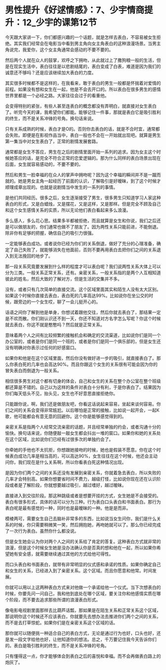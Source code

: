 # 男性提升《好逑情感》：7、少宇情商提升：12_少宇的课第12节

今天跟大家讲一下，你们都感兴趣的一个话题，就是怎样去表白，不容易被女生拒绝。其实我们经常会在电影当中看到男主角向女主角表白的这种浪漫场景。当男主角说完，我爱你，这个女主角通常会感动的不要不要的。

然后两个人就在众人的鼓掌，欢呼之下拥吻，从此就过上了撒狗粮一般的生活，但是在现实生活中，表白往往是以悲剧结尾的，表白变成了白表，难道是因为我们的诚意还不够吗？还是应该继续加大表白的力度。

其实很多时候都不是这样的，在我看来，敢于表白的男生一般都是怀揣着对爱情的前程。如果没有想和女生在一起，他是不会去开口的。所以表白在很多男生的感情世界里都是一个必经之路。大家往往会过于的看重他。

会变得特别的紧张，有些人甚至连表白的概念都没有弄明白，就直接对女生表白了。听完今天的课，我希望你们都能。能够记住一件事，那就是表白它是吸引胜利的终生，而不是关系冲锋的号角。换句话来说。

只有关系成熟的时候，表白才是O的。否则你去表白的话，就是不合时宜，通常都会失败。即便是在影视作品当中，表白一般也不会在一开始就出现吧。就算是男生第一集当中对女生表白了，正常的剧情发展套路。

通常都是女生不答应，男生在之后的剧情里面开始一系列的追求。因为女主这个时候她答应的话，是完全不符合正常的恋爱逻辑的。那为什么同样的表白场景出现在后面，女生就容易感动的，不要不要的。

然后和男生一脸幸福的在众人的掌声中拥吻呢？因为这个幸福的瞬间并不是一蹴而就的。她是男女主角一起经历了前面的认识，了解吸引是好暧昧，到了这个时候才顺理成章出现的。也就是说剧情当中发生的一系列的事情。

是他们共同经历。很多之后，女生逐渐接受了男生，很多男生只知道学习人家这种表白的形式，又是白蜡烛，又是摆花，又是这样，又是那样。但是完全不顾及自己和这个女生感情关系的实质，所以无论他们表白看起来多么浪漫。

多么感人，多么花心思。结果多半都被拒绝，而且就算是女生和你说，我们之后还是可以做朋友的，你们通常也做不了朋友了。因为两性关系只能前进，不能倒退。除非你有足够的把握，确信自己的吸引力很强。

一定能够表白成功。或者说你已经为你们的关系倒退，做好了充分的心理准备，确定了自己失败了，就能够消失在他面前，否则不要再用表白去把你们之间的关系退入到无法挽回的地步了。

那一段关系究竟要发展到什么样的程度才可以表白呢？我们说两性关系大体上可以分为三类。一般关系正常关系，还有。亲密关系，一般关系指的是两个人互相知道彼此的姓名，然后大致的了解对方，但是生活的交集并不多。

没有，或者只有几次简单的直接交流。这个区域里面其实和陌生人没有太大区别。如果这个时候你直接去表白，表白死的几率高达99%。比如说你在坐公交的时候，跟旁边的一个女生哎，聊了一会儿挺开心的。

话语之间你了解到他是单身，你想试着跟他交往，然后你就去表白了，那结果一定是不欢而散。你们刚认识还不到一天，你还不知道对方名字怎么写呢？你这个时候就去表白，你这不就是憨憨吗？然后就是正常关系。

意味着两个人之间有比较频繁的接触机会和确定的交流渠道，比如说你们是同一个办公室的，或者是你们是同一个班的，或者是你们是同一个俱乐部的，但是女生还没有明确对你表示过任何的好感窗口。

如果你和他是在这个区域里面，然后你没有做好进一步的吸引，就直接表白了。那么你表白死的几率也会高达90%。而且你跟这个女生的关系很有可能会因为你的冒失表白而倒退为一般关系。

相信很多男生对这个都有切身的体会，自己和女生的关系在整个办公室在整个班级都还算是不错的。自己以为这样的条件对表白十分有利，于是你表白了。结果因为你们每天低头不见，抬头见，女生也不好意思直接拒绝你。

只能跟你说，啊，我们还是做朋友吧，你看这话说起来容易，坐起来谈何容易。你们之间的关系会变得非常尴尬。以后哪怕是正常的接触，比如说一起开会，一起K歌，他可能都会有意无意的回避你。这个你是能够感觉得到的。

亲密关系是指两个人经常交流亲密的话题，并且经常单独的约会，或者沟通十分的愉快。换句话来说，你随便敲一敲女生都会抖出一堆的窗口。如果你和她的关系处在这个区域，比如说你们已经有过很多次的单独约会了。

你牵她的手他也不太抗拒，你想跟她接吻的时候，她也是假装不愿意。你在这个时候表白成功几率是相当高的，可以高达90%，女生往往在这个时候，他还会主动问你，我们现在是什么关系啊，所以你看表白死这种情况出现。

是因为你们两个之间的关系还没有发展到亲密关系，你就着急去表白，所以失败的几率才会特别高。如果你想要省时间不费力，越级打怪，比如说你现在还在认识阶段或者是了解阶段，你就想要越过吸引，越过嗜好，越过暧昧。

直接进入到交往阶段。那这种跳级或者是想要开挂的方式，女生她是不会接受的。表白有很多形式，具体的话可以分为三种。行为表白口头表白和书面表白。那行为表白呢是最有感觉的一种，同时也是最暧昧的一种。他是是而非。

模棱两可，需要女生自己去脑补非常多的东西，比如说当女生问你，我们是什么关系的时候，你只需要稍微笑一笑，然后拥抱她，再吻她就可以了。那么你已经完成了一次行为表白。虽然你什么都没说。

但是女生她会认为你对两个人之间的关系给了肯定的答复。这种表白方式就非常的浪漫，但是这个时候女生她是没办法确认你是否真的想和他在一起，所以如果你希望她有安全感，就需要继续通过其他的方式给他可得性。

而口头表白和书面表白，就带有非常明显的仪式感和承诺的性质。如果你确定自己和女生的关系，已经进入到了亲密关系。这个区域。而且你愿意和他常。时间发展。

你就可以用以上这两种表白方式来对他做一个承诺给他一个仪式。当下次想表白的时候，你要先问一问自己，我和他到底处在哪个区域，要关注你和他感情实质在哪个阶段，而不要去追求那些所谓的浪漫表白形式。

像电影电视剧里面那样去比葫芦话瓢，那如果是在陌生关系和正常关系这个区域，那说明你这个时候还不应该表白，你就要先去想办法去推进你们两个之间的关系，而不是去打草惊蛇。如果你们是在亲密关系这个区域的话。

那你就可以随便挑一种适合自己的表白方式，无论是通过行为也好，口头也好，还是发一段文字给他也好，让他知道你的想法。总之，千万要记住我今天告诉你们的。表白是吸引胜利的终生，而不是关系冲锋的号角。

只有懂得这一点，你才能够体会到表白之后的喜悦和幸福。而不会再做表白路上的炮灰了。